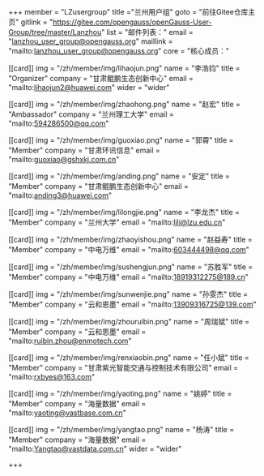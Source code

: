 ﻿+++
member = "LZusergroup"
title ="兰州用户组"
goto = "前往Gitee仓库主页"
gitlink = "https://gitee.com/opengauss/openGauss-User-Group/tree/master/Lanzhou"
list = "邮件列表："
email = "lanzhou_user_group@opengauss.org"
maillink = "mailto:lanzhou_user_group@opengauss.org"
core = "核心成员："


[[card]]
img = "/zh/member/img/lihaojun.png"
name = "李浩钧"
title = "Organizer"
company = "甘肃鲲鹏生态创新中心"
email = "mailto:lihaojun2@huawei.com"
wider = "wider"

[[card]]
img = "/zh/member/img/zhaohong.png"
name = "赵宏"
title = "Ambassador"
company = "兰州理工大学"
email = "mailto:594286500@qq.com"

[[card]]
img = "/zh/member/img/guoxiao.png"
name = "郭霄"
title = "Member"
company = "甘肃环讯信息"
email = "mailto:guoxiao@gshxkj.com.cn"

[[card]]
img = "/zh/member/img/anding.png"
name = "安定"
title = "Member"
company = "甘肃鲲鹏生态创新中心"
email = "mailto:anding3@huawei.com"

[[card]]
img = "/zh/member/img/lilongjie.png"
name = "李龙杰"
title = "Member"
company = "兰州大学"
email = "mailto:ljli@lzu.edu.cn"

[[card]]
img = "/zh/member/img/zhaoyishou.png"
name = "赵益寿"
title = "Member"
company = "中电万维"
email = "mailto:603444498@qq.com"

[[card]]
img = "/zh/member/img/sushengjun.png"
name = "苏胜军"
title = "Member"
company = "中电万维"
email = "mailto:18919312275@189.cn"

[[card]]
img = "/zh/member/img/sunwenjie.png"
name = "孙雯杰"
title = "Member"
company = "云和恩墨"
email = "mailto:13909316725@139.com"

[[card]]
img = "/zh/member/img/zhouruibin.png"
name = "周瑞斌"
title = "Member"
company = "云和恩墨"
email = "mailto:ruibin.zhou@enmotech.com"

[[card]]
img = "/zh/member/img/renxiaobin.png"
name = "任小斌"
title = "Member"
company = "甘肃紫光智能交通与控制技术有限公司"
email = "mailto:rxbyes@163.com"

[[card]]
img = "/zh/member/img/yaoting.png"
name = "姚婷"
title = "Member"
company = "海量数据"
email = "mailto:yaoting@vastbase.com.cn"

[[card]]
img = "/zh/member/img/yangtao.png"
name = "杨涛"
title = "Member"
company = "海量数据"
email = "mailto:Yangtao@vastdata.com.cn"
wider = "wider"

+++